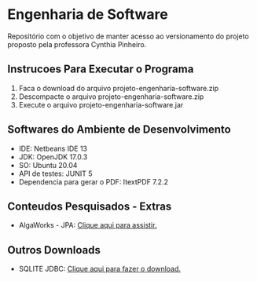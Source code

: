 # Engenharia de Software
 Repositório com o objetivo de manter acesso ao versionamento do projeto proposto pela professora Cynthia Pinheiro.

## Instrucoes Para Executar o Programa
<ol>
 <li>Faca o download do arquivo projeto-engenharia-software.zip</li>
 <li>Descompacte o arquivo projeto-engenharia-software.zip</li>
 <li>Execute o arquivo projeto-engenharia-software.jar</li>
</ol>

## Softwares do Ambiente de Desenvolvimento
<ul>
 <li>IDE: Netbeans IDE 13</li>
 <li>JDK:  OpenJDK 17.0.3</li>
 <li>SO: Ubuntu 20.04</li>
 <li>API de testes: JUNIT 5</li>
 <li>Dependencia para gerar o PDF: ItextPDF 7.2.2</li>
</ul>

## Conteudos Pesquisados - Extras
<ul>
 <li>AlgaWorks - JPA: <a href="https://youtu.be/MGWJbaYdy-Y"> Clique aqui para assistir. </a></li>
</ul>

## Outros Downloads
<ul>
 <li>SQLITE JDBC: <a href="https://repo1.maven.org/maven2/org/xerial/sqlite-jdbc/3.36.0.3/"> Clique aqui para fazer o download. </a></li>
</ul>

